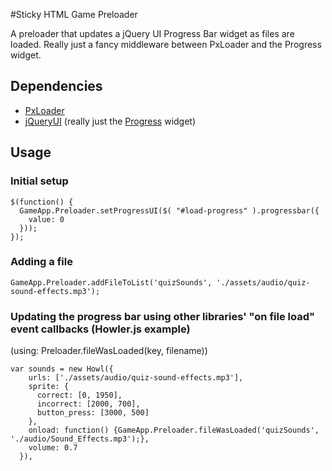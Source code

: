 #Sticky HTML Game Preloader

A preloader that updates a jQuery UI Progress Bar widget as files are loaded.  Really just a fancy middleware between PxLoader and the Progress widget.

## Dependencies
* [PxLoader][1]
* [jQueryUI][2] (really just the [Progress][3] widget)

## Usage

### Initial setup
```
$(function() {
  GameApp.Preloader.setProgressUI($( "#load-progress" ).progressbar({
    value: 0
  }));
});
```

### Adding a file
```
GameApp.Preloader.addFileToList('quizSounds', './assets/audio/quiz-sound-effects.mp3');
```

### Updating the progress bar using other libraries' "on file load" event callbacks (Howler.js example)
(using: Preloader.fileWasLoaded(key, filename))
```
var sounds = new Howl({
    urls: ['./assets/audio/quiz-sound-effects.mp3'],
    sprite: {
      correct: [0, 1950],
      incorrect: [2000, 700],
      button_press: [3000, 500]
    },
    onload: function() {GameApp.Preloader.fileWasLoaded('quizSounds', './audio/Sound_Effects.mp3');},
    volume: 0.7
  }),
  ```

[1]: https://github.com/thinkpixellab/PxLoader
[2]: http://jqueryui.com/download/
[3]: https://jqueryui.com/download/#!version=1.11.4&components=1100000000000001000000000000000000000